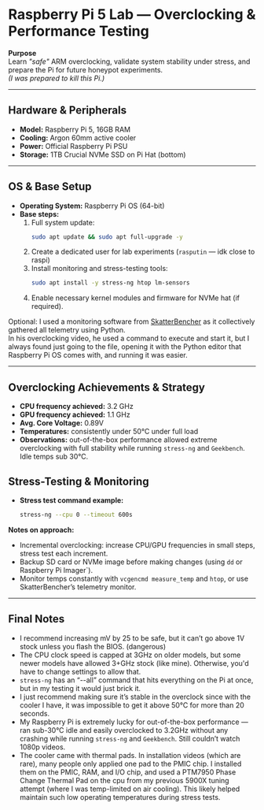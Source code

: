 # Raspberry Pi 5 Lab — Overclocking & Performance Testing

**Purpose**  
Learn *"safe"* ARM overclocking, validate system stability under stress, and prepare the Pi for future honeypot experiments.  
*(I was prepared to kill this Pi.)*

---

## Hardware & Peripherals
- **Model:** Raspberry Pi 5, 16GB RAM  
- **Cooling:** Argon 60mm active cooler  
- **Power:** Official Raspberry Pi PSU  
- **Storage:** 1TB Crucial NVMe SSD on Pi Hat (bottom)  

---

## OS & Base Setup
- **Operating System:** Raspberry Pi OS (64-bit)  
- **Base steps:**
  1. Full system update:
     ```bash
     sudo apt update && sudo apt full-upgrade -y
     ```
  2. Create a dedicated user for lab experiments (`rasputin` — idk close to raspi)  
  3. Install monitoring and stress-testing tools:
     ```bash
     sudo apt install -y stress-ng htop lm-sensors
     ```
  4. Enable necessary kernel modules and firmware for NVMe hat (if required).

Optional: I used a monitoring software from [SkatterBencher](https://github.com/SkatterBencher/rpi5-telemetry-python) as it collectively gathered all telemetry using Python.  
In his overclocking video, he used a command to execute and start it, but I always found just going to the file, opening it with the Python editor that Raspberry Pi OS comes with, and running it was easier.

---

## Overclocking Achievements & Strategy
- **CPU frequency achieved:** 3.2 GHz  
- **GPU frequency achieved:** 1.1 GHz  
- **Avg. Core Voltage:** 0.89V  
- **Temperatures:** consistently under 50°C under full load  
- **Observations:** out-of-the-box performance allowed extreme overclocking with full stability while running `stress-ng` and `Geekbench`. Idle temps sub 30°C.  

## Stress-Testing & Monitoring
- **Stress test command example:**
  ```bash
  stress-ng --cpu 0 --timeout 600s

**Notes on approach:**  
- Incremental overclocking: increase CPU/GPU frequencies in small steps, stress test each increment.  
- Backup SD card or NVMe image before making changes (using `dd` or Raspberry Pi Imager`).  
- Monitor temps constantly with `vcgencmd measure_temp` and `htop`, or use SkatterBencher’s telemetry monitor.  

---

## Final Notes
- I recommend increasing mV by 25 to be safe, but it can’t go above 1V stock unless you flash the BIOS. (dangerous)
- The CPU clock speed is capped at 3GHz on older models, but some newer models have allowed 3+GHz stock (like mine). Otherwise, you'd have to change settings to allow that.  
- `stress-ng` has an “--all” command that hits everything on the Pi at once, but in my testing it would just brick it.  
- I just recommend making sure it’s stable in the overclock since with the cooler I have, it was impossible to get it above 50°C for more than 20 seconds.  
- My Raspberry Pi is extremely lucky for out-of-the-box performance — ran sub-30°C idle and easily overclocked to 3.2GHz without any crashing while running `stress-ng` and `Geekbench`. Still couldn’t watch 1080p videos.
- The cooler came with thermal pads. In installation videos (which are rare), many people only applied one pad to the PMIC chip. I installed them on the PMIC, RAM, and I/O chip, and used a PTM7950 Phase Change Thermal Pad on the cpu from my previous 5900X tuning attempt (where I was temp-limited on air cooling). This likely helped maintain such low operating temperatures during stress tests.


